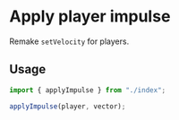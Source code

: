 # Apply player impulse

Remake `setVelocity` for players.

## Usage

```js
import { applyImpulse } from "./index";

applyImpulse(player, vector);
```